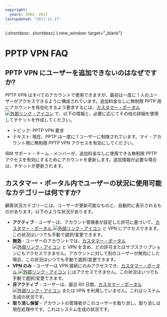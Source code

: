 ```yaml
---
copyright:
  years: 1994, 2017
lastupdated: "2017-11-17"
---
```


{:shortdesc: .shortdesc}
{:new_window: target="_blank"}

# PPTP VPN FAQ

## PPTP VPN にユーザーを追加できないのはなぜですか?

PPTP VPN はすべてのアカウントで使用できますが、最初は一度に 1 人のユーザーがアクセスできるように構成されています。追加料金なしに無制限 PPTP 用にアカウントを有効化するよう要求するには、[カスタマー・ポータル ![外部リンク・アイコン](../../icons/launch-glyph.svg "外部リンク・アイコン")](https://control.softlayer.com/) で、以下の情報と、必要に応じてその他の詳細を使用してチケットを作成してください。

* トピック: PPTP VPN 要求
* テキスト: 現在、PPTP は一度に 1 ユーザーに制限されています。マイ・アカウント用に無制限 PPTP VPN アクセスを有効にしてください。

IBM サポート・チーム・メンバーが、追加料金なしに使用できる無制限 PPTP アクセスを有効にするためにアカウントを更新します。追加情報が必要な場合は、チケットが更新されます。

## カスタマー・ポータル内でユーザーの状況に使用可能なカテゴリーは何ですか?

顧客状況カテゴリーには、ユーザーが更新可能なものと、自動的に表示されるものがあります。以下のような状況があります。

* **アクティブ** - ユーザーは、アカウント管理者が設定した許可に基づいて、[カスタマー・ポータル ![外部リンク・アイコン](../../icons/launch-glyph.svg "外部リンク・アイコン")](https://control.softlayer.com/) と VPN にアクセスできます。この状況はいつでも手動で選択/変更できます。
* **無効** - ユーザーのアカウントでは、[カスタマー・ポータル ![外部リンク・アイコン](../../icons/launch-glyph.svg "外部リンク・アイコン")](https://control.softlayer.com/) と VPN を含め、どの許可またはサブスクリプションにもアクセスできません。アカウントに対して別のユーザーが無効にした場合、この状況はいつでも手動で選択/変更できます。
* **VPN のみ** - ユーザーは VPN 接続にのみアクセスでき、[カスタマー・ポータル ![外部リンク・アイコン](../../icons/launch-glyph.svg "外部リンク・アイコン")](https://control.softlayer.com/) にはアクセスできません。この状況はいつでも手動で選択/変更できます。
* **非アクティブ** - ユーザーは、最近 60 日間、[カスタマー・ポータル ![外部リンク・アイコン](../../icons/launch-glyph.svg "外部リンク・アイコン")](https://control.softlayer.com/) または VPN を利用していません。これはシステム生成の状況です。
* **取り消し保留** - アカウントの管理者がこのユーザーを取り消し、取り消しは現在処理中です。これはシステム生成の状況です。
